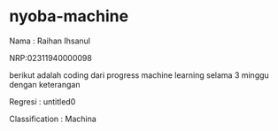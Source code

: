 # nyoba-machine

Nama : Raihan Ihsanul

NRP:02311940000098

berikut adalah coding dari progress machine learning selama 3 minggu dengan keterangan

Regresi : untitled0

Classification : Machina
